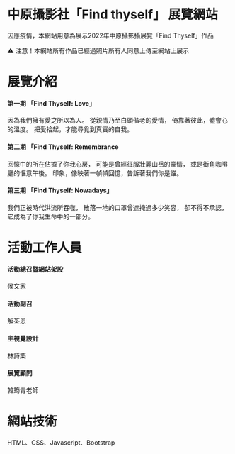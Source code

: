 # 中原攝影社「Find thyself」 展覽網站
<p>因應疫情，本網站用意為展示2022年中原攝影攝展覽「Find Thyself」作品</p>
<p>⚠️ 注意！本網站所有作品已經過照片所有人同意上傳至網站上展示</p>

# 展覽介紹
<h4>第一期 「Find Thyself: Love」</h4>
因為我們擁有愛之所以為人。 從親情乃至白頭偕老的愛情， 倚靠著彼此，體會心的溫度。 把愛拾起，才能尋覓到真實的自我。
<h4>第二期 「Find Thyself: Remembrance</h4>
回憶中的所在佔據了你我心房， 可能是曾經征服壯麗山岳的豪情， 或是街角咖啡廳的愜意午後。 印象，像映著一幀幀回憶，告訴著我們你是誰。
<h4>第三期 「Find Thyself: Nowadays」</h4>
我們正被時代洪流所吞噬， 散落一地的口罩曾遮掩過多少笑容， 卻不得不承認， 它成為了你我生命中的一部分。

# 活動工作人員
<h4>活動總召暨網站架設</h4>
侯文家
<h4>活動副召</h4>
解荃恩
<h4>主視覺設計</h4>
林詩檠
<h4>展覽顧問</h4>
韓筠青老師

# 網站技術
<p>HTML、CSS、Javascript、Bootstrap</p>
